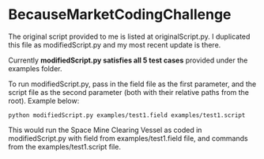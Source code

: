 # BecauseMarketCodingChallenge

The original script provided to me is listed at originalScript.py.
I duplicated this file as modifiedScript.py and my most recent update is there.

Currently **modifiedScript.py satisfies all 5 test cases** provided under the examples folder.

To run modifiedScript.py, pass in the field file as the first parameter, and the script file as the second parameter (both with their relative paths from the root). Example below:

```
python modifiedScript.py examples/test1.field examples/test1.script
```

This would run the Space Mine Clearing Vessel as coded in modifiedScript.py with field from examples/test1.field file, and commands from the examples/test1.script file.
